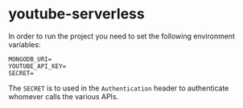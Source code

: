 # youtube-serverless

In order to run the project you need to set the following environment variables:

```
MONGODB_URI=
YOUTUBE_API_KEY=
SECRET=
```

The `SECRET` is to used in the `Authentication` header to authenticate whomever calls the various APIs.
